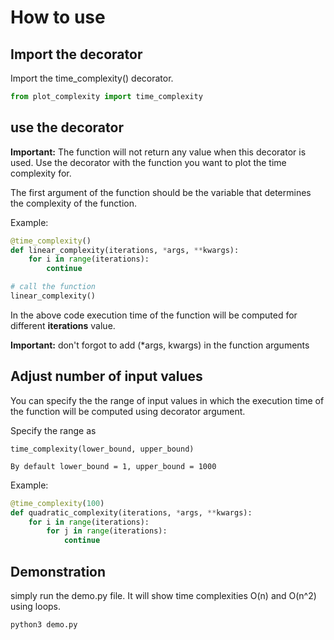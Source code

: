 # How to use


## Import the decorator
Import the time_complexity() decorator.

```py
from plot_complexity import time_complexity
```
## use the decorator 
**Important:** The function will not return any value when this decorator is used.
Use the decorator with the function you want to plot the time complexity for. 

The first argument of the function should be the variable that determines the complexity of the function.

Example:

```py
@time_complexity()
def linear_complexity(iterations, *args, **kwargs):
    for i in range(iterations):
        continue

# call the function
linear_complexity()
```

In the above code execution time of the function will be computed for different **iterations** value.


**Important:** don't forgot to add (*args, kwargs) in the function arguments


## Adjust number of input values
You can specify the the range of input values in which the execution time of the function will be computed using decorator argument. 

Specify the range as 

    time_complexity(lower_bound, upper_bound)

    By default lower_bound = 1, upper_bound = 1000

Example:
```py
@time_complexity(100)
def quadratic_complexity(iterations, *args, **kwargs):
    for i in range(iterations):
        for j in range(iterations):
            continue
```


## Demonstration
simply run the demo.py file. It will show time complexities O(n) and O(n^2) using loops.

```bash
python3 demo.py
```

